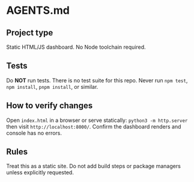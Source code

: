 # AGENTS.md

## Project type
Static HTML/JS dashboard. No Node toolchain required.

## Tests
Do **NOT** run tests. There is no test suite for this repo.
Never run `npm test`, `npm install`, `pnpm install`, or similar.

## How to verify changes
Open `index.html` in a browser or serve statically:
`python3 -m http.server` then visit `http://localhost:8000/`.
Confirm the dashboard renders and console has no errors.

## Rules
Treat this as a static site. Do not add build steps or package managers unless explicitly requested.
